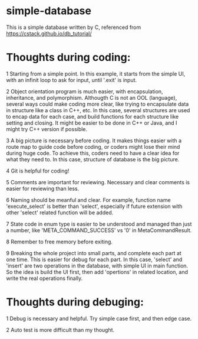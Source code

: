 # simple-database
This is a simple database written by C, referenced from https://cstack.github.io/db_tutorial/

# Thoughts during coding:
1 Starting from a simple point. In this example, it starts from the simple UI, with an infinit loop to ask for input, until '.exit' is input.

2 Object orientation program is much easier, with encapsulation, inheritance, and polymorphism. Althougth C is not an OOL (language), several ways could make coding more clear, like trying to encapsulate data in structure like a class in C++, etc. In this case, several structures are used to encap data for each case, and build functions for each structure like setting and closing. It might be easier to be done in C++ or Java, and I might try C++ version if possible.

3 A big picture is necessary before coding. It makes things easier with a route map to guide code before coding, or coders might lose their mind during huge code. To achieve this, coders need to have a clear idea for what they need to. In this case, structure of database is the big picture.

4 Git is helpful for coding!

5 Comments are important for reviewing. Necessary and clear comments is easier for reviewing than less.

6 Naming should be meanful and clear. For example, function name 'execute_select' is better than 'select', especially if future extension with other 'select' related function will be added. 

7 State code in enum type is easier to be understood and managed than just a number, like 'META_COMMAND_SUCCESS' vs '0' in MetaCommandResult.

8 Remember to free memory before exiting.

9 Breaking the whole project into small parts, and complete each part at one time. This is easier for debug for each part. In this case, 'select' and 'insert' are two operations in the database, with simple UI in main function. So the idea is build the UI first, then add 'opertions' in related location, and write the real operations finally.

# Thoughts during debuging:
1 Debug is necessary and helpful. Try simple case first, and then edge case.

2 Auto test is more difficult than my thought.
